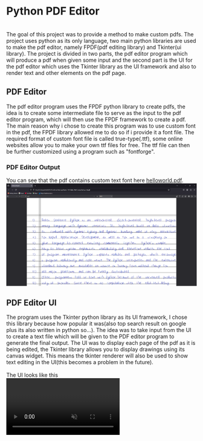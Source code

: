 <h1>Python PDF Editor</h1>
<br>
The goal of this project was to provide a method to make custom pdfs. The project uses python as its only language, two main python libraries are used to make the pdf editor, namely FPDF(pdf editing library) and Tkinter(ui library). The project is divided in two parts, the pdf editor program which will produce a pdf when given some input and the second part is the UI for the pdf editor which uses the Tkinter library as the UI framework and also to render text and other elements on the pdf page.
<br>
<h2>PDF Editor</h2>
The pdf editor program uses the FPDF python library to create pdfs, the idea is to create some intermediate file to serve as the input to the pdf editor program, which will then use the FPDF framework to create a pdf. The main reason why i chose to create this program was to use custom font in the pdf, the FPDF library allowed me to do so if i provide it a font file. The required format of custom font file is called true-type(.ttf), some online websites allow you to make your own ttf files for free. The ttf file can then be further customized using a program such as "fontforge".
<h3>PDF Editor Output</h3>
You can see that the pdf contains custom text font here <a href="/PdfCreator/helloworld.pdf">helloworld.pdf</a>.
<img src="/PdfCreator/pdfeditor_output.png" >
<br>
<h2>PDF Editor UI</h2>
The program uses the Tkinter python library as its UI framework, I chose this library because how popular it was(also top search result on google plus its also written in python so...). The idea was to take input from the UI to create a text file which will be given to the PDF editor program to generate the final output. The UI was to display each page of the pdf as it is being edited, the Tkinter library allows you to display drawings using its canvas widget. This means the tkinter renderer will also be used to show text editing in the UI(this becomes a problem in the future).
<br>
<br>
The UI looks like this
<br>
<video src="https://github.com/user-attachments/assets/25074d23-83f6-489d-96f2-471fd50cc263" controls="controls" muted="muted" style="max-width: 730px;" ></video>